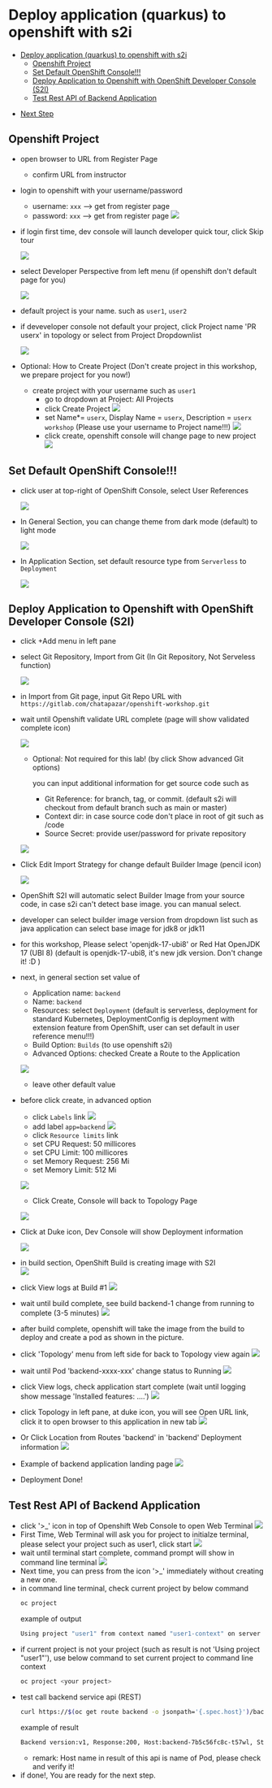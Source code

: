 # Deploy application (quarkus) to openshift with s2i
<!-- TOC -->

- [Deploy application (quarkus) to openshift with s2i](#deploy-application-quarkus-to-openshift-with-s2i)
  - [Openshift Project](#openshift-project)
  - [Set Default OpenShift Console!!!](#set-default-openshift-console)
  - [Deploy Application to Openshift with OpenShift Developer Console (S2I)](#deploy-application-to-openshift-with-openshift-developer-console-s2i)
  - [Test Rest API of Backend Application](#test-rest-api-of-backend-application)

<!-- /TOC -->
<!-- /TOC -->
  - [Next Step](#next-step)

<!-- /TOC -->

## Openshift Project
- open browser to URL from Register Page

  - confirm URL from instructor

- login to openshift with your username/password
  
  - username: `xxx` --> get from register page
  - password: `xxx` --> get from register page
  ![](images/work_1.png)

- if login first time, dev console will launch developer quick tour, click Skip tour
  
  ![](images/deploy_2.png)

- select Developer Perspective from left menu (if openshift don't default page for you)

  ![](images/work_2.png)

- default project is your name. such as `user1`, `user2`  
- if deveveloper console not default your project, click Project name 'PR userx' in topology or select from Project Dropdownlist
  
  ![](images/deploy_3.png)
  
- Optional: How to Create Project (Don't create project in this workshop, we prepare project for you now!)
  - create project with your username such as `user1`  
    - go to dropdown at Project: All Projects
    - click Create Project 
    ![](images/deploy_4.png)
    - set Name*= `userx`, Display Name = `userx`, Description = `userx workshop` (Please use your username to Project name!!!)
    ![](images/work_4.png)
    - click create, openshift console will change page to new project
    ![](images/work_3.png)


## Set Default OpenShift Console!!!
- click user at top-right of OpenShift Console, select User References

  ![](images/user-set-1.png)

- In General Section, you can change theme from dark mode (default) to light mode

  ![](images/user-set-2.png)

- In Application Section, set default resource type from `Serverless` to `Deployment`

  ![](images/user-set-3.png)


## Deploy Application to Openshift with OpenShift Developer Console (S2I)
- click +Add menu in left pane
- select Git Repository, Import from Git (In Git Repository, Not Serveless function)
  
  ![](images/work_6.png)

- in Import from Git page, input Git Repo URL with `https://gitlab.com/chatapazar/openshift-workshop.git`

- wait until Openshift validate URL complete (page will show validated complete icon)

  ![](images/work_7.png)

  - Optional: Not required for this lab! (by click Show advanced Git options)
    
    you can input additional information for get source code such as
    - Git Reference: for branch, tag, or commit. (default s2i will checkout from default branch such as main or master)
    - Context dir: in case source code don't place in root of git such as /code
    - Source Secret: provide user/password for private repository

  ![](images/work_26.png)  

- Click Edit Import Strategy for change default Builder Image (pencil icon)

  ![](images/work_8_1.png)

- OpenShift S2I will automatic select Builder Image from your source code, in case s2i can't detect base image. you can manual select.
- developer can select builder image version from dropdown list such as java application can select base image for jdk8 or jdk11 
  
- for this workshop, Please select 'openjdk-17-ubi8'  or Red Hat OpenJDK 17 (UBI 8) (default is openjdk-17-ubi8, it's new jdk version. Don't change it! :D )

- next, in general section set value of

  - Application name: `backend`
  - Name: `backend`
  - Resources: select `Deployment` (default is serverless, deployment for standard Kubernetes, DeploymentConfig is deployment with extension feature from OpenShift, user can set default in user reference menu!!!)
  - Build Option: `Builds` (to use openshift s2i)
  - Advanced Options: checked Create a Route to the Application

  ![](images/work_9.png)

  - leave other default value
  
- before click create, in advanced option
  - click `Labels` link
  ![](images/work_10.png)
  - add label `app=backend`
  ![](images/work_11.png)
  - click `Resource limits` link
  - set CPU Request: 50 millicores
  - set CPU Limit:   100 millicores
  - set Memory Request: 256 Mi
  - set Memory Limit:   512 Mi
  
  ![](images/work_12.png)
  
  - Click Create, Console will back to Topology Page
  
  ![](images/work_13.png)

- Click at Duke icon, Dev Console will show Deployment information

  ![](images/work_14.png)

- in build section, OpenShift Build is creating image with S2I  
  ![](images/work_15.png)
- click View logs at Build #1
  ![](images/work_16.png)
- wait until build complete, see build backend-1 change from running to complete (3-5 minutes)
  ![](images/work_18.png)
- after build complete, openshift will take the image from the build to deploy and create a pod as shown in the picture.
- click 'Topology' menu from left side for back to Topology view again
  ![](images/work_19.png)  
- wait until Pod 'backend-xxxx-xxx' change status to Running
  ![](images/work_20.png) 
- click View logs, check application start complete (wait until logging show message 'Installed features: ....') 
  ![](images/work_21.png)  
- click Topology in left pane, at duke icon, you will see Open URL link, click it to open browser to this application in new tab
  ![](images/work_22.png)  
- Or Click Location from Routes 'backend' in 'backend' Deployment information
  ![](images/work_23.png)  
- Example of backend application landing page
  ![](images/work_25.png)  
- Deployment Done!

## Test Rest API of Backend Application
- click '>_' icon in top of Openshift Web Console to open Web Terminal
  ![](images/work_27.png)  
- First Time, Web Terminal will ask you for project to initialze terminal, please select your project such as user1, click start
  ![](images/work_28.png)  
- wait until terminal start complete, command prompt will show in command line terminal
  ![](images/work_29.png)  
- Next time, you can press from the icon '>_' immediately without creating a new one.
- in command line terminal, check current project by below command
    ```bash
    oc project
    ```
    example of output
    ```bash
    Using project "user1" from context named "user1-context" on server "https://172.30.0.1:443".
    ```
- if current project is not your project (such as result is not 'Using project "user1"'), use below command to set current project to command line context
    ```bash
    oc project <your project>
    ```
- test call backend service api (REST)
  ```bash
  curl https://$(oc get route backend -o jsonpath='{.spec.host}')/backend
  ```
  example of result
  ```bash
  Backend version:v1, Response:200, Host:backend-7b5c56fc8c-t57wl, Status:200, Message: Hello, World
  ```
  - remark: Host name in result of this api is name of Pod, please check and verify it!
- if done!, You are ready for the next step.
